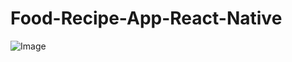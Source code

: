 # Food-Recipe-App-React-Native

![Image](https://cdn.dribbble.com/userupload/9661662/file/original-ce9fa19b4cedbd0c7eae7fd797f86462.png?compress=1&resize=1600x1200)

  

 
